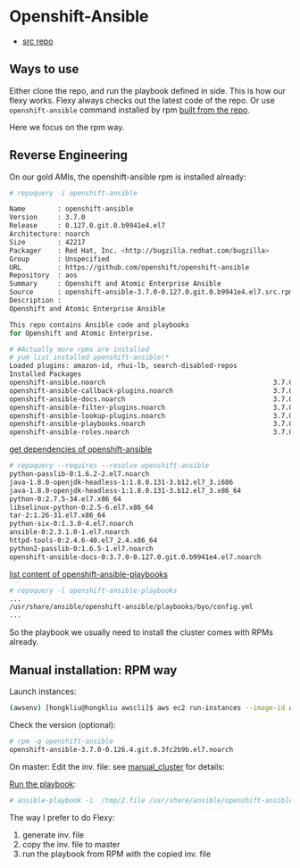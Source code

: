 # Openshift-Ansible

* [src repo](https://github.com/openshift/openshift-ansible)

## Ways to use
Either clone the repo, and run the playbook defined in side. This is how our flexy works. Flexy always checks out the latest code of the repo.
Or use <code>openshift-ansible</code> command installed by rpm [built from the repo](https://github.com/openshift/openshift-ansible/blob/master/BUILD.md).

Here we focus on the rpm way.

## Reverse Engineering

On our gold AMIs, the openshift-ansible rpm is installed already:

```sh
# repoquery -i openshift-ansible

Name        : openshift-ansible
Version     : 3.7.0
Release     : 0.127.0.git.0.b9941e4.el7
Architecture: noarch
Size        : 42217
Packager    : Red Hat, Inc. <http://bugzilla.redhat.com/bugzilla>
Group       : Unspecified
URL         : https://github.com/openshift/openshift-ansible
Repository  : aos
Summary     : Openshift and Atomic Enterprise Ansible
Source      : openshift-ansible-3.7.0-0.127.0.git.0.b9941e4.el7.src.rpm
Description :
Openshift and Atomic Enterprise Ansible

This repo contains Ansible code and playbooks
for Openshift and Atomic Enterprise.

# #Actually more rpms are installed
# yum list installed openshift-ansible\*
Loaded plugins: amazon-id, rhui-lb, search-disabled-repos
Installed Packages
openshift-ansible.noarch                                          3.7.0-0.126.4.git.0.3fc2b9b.el7                          @aos
openshift-ansible-callback-plugins.noarch                         3.7.0-0.126.4.git.0.3fc2b9b.el7                          @aos
openshift-ansible-docs.noarch                                     3.7.0-0.126.4.git.0.3fc2b9b.el7                          @aos
openshift-ansible-filter-plugins.noarch                           3.7.0-0.126.4.git.0.3fc2b9b.el7                          @aos
openshift-ansible-lookup-plugins.noarch                           3.7.0-0.126.4.git.0.3fc2b9b.el7                          @aos
openshift-ansible-playbooks.noarch                                3.7.0-0.126.4.git.0.3fc2b9b.el7                          @aos
openshift-ansible-roles.noarch                                    3.7.0-0.126.4.git.0.3fc2b9b.el7                          @aos
```

[get dependencies of openshift-ansible](https://superuser.com/questions/294662/how-to-get-list-of-dependencies-of-non-installed-rpm-package)

```sh
# repoquery --requires --resolve openshift-ansible
python-passlib-0:1.6.2-2.el7.noarch
java-1.8.0-openjdk-headless-1:1.8.0.131-3.b12.el7_3.i686
java-1.8.0-openjdk-headless-1:1.8.0.131-3.b12.el7_3.x86_64
python-0:2.7.5-34.el7.x86_64
libselinux-python-0:2.5-6.el7.x86_64
tar-2:1.26-31.el7.x86_64
python-six-0:1.3.0-4.el7.noarch
ansible-0:2.3.1.0-1.el7.noarch
httpd-tools-0:2.4.6-40.el7_2.4.x86_64
python2-passlib-0:1.6.5-1.el7.noarch
openshift-ansible-docs-0:3.7.0-0.127.0.git.0.b9941e4.el7.noarch
```


[list content of openshift-ansible-playbooks](https://stackoverflow.com/questions/104055/how-to-list-the-contents-of-a-package-using-yum)

```sh
# repoquery -l openshift-ansible-playbooks
...
/usr/share/ansible/openshift-ansible/playbooks/byo/config.yml
...
```

So the playbook we usually need to install the cluster comes with RPMs already.

## Manual installation: RPM way

Launch instances:

```sh
(awsenv) [hongkliu@hongkliu awscli]$ aws ec2 run-instances --image-id ami-47669b3f     --security-group-ids sg-5c5ace38 --count 4 --instance-type m4.xlarge --key-name id_rsa_perf     --subnet subnet-4879292d     --query 'Instances[*].InstanceId'     --tag-specifications="[{\"ResourceType\":\"instance\",\"Tags\":[{\"Key\":\"Name\",\"Value\":\"qe-hongkliu-aaa-0927\"}]}]"
```

Check the version (optional):

```sh
# rpm -q openshift-ansible
openshift-ansible-3.7.0-0.126.4.git.0.3fc2b9b.el7.noarch
```

On master: Edit the inv. file: see [manual_cluster](manual_cluster.md) for details:

[Run the playbook](https://docs.openshift.com/container-platform/3.6/install_config/install/advanced_install.html#running-the-advanced-installation-rpm):

```sh
# ansible-playbook -i  /tmp/2.file /usr/share/ansible/openshift-ansible/playbooks/byo/config.yml
```

The way I prefer to do Flexy:
1. generate inv. file
2. copy the inv. file to master
3. run the playbook from RPM with the copied inv. file


